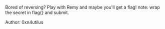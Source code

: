 Bored of reversing? Play with Remy and maybe you'll get a flag! note: wrap the secret in flag{} and submit.

Author: 0xn4utilus
